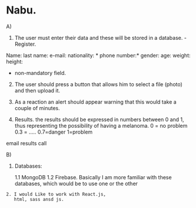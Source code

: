 # Nabu.


A) 
   1. The user must enter their data and these will be stored in a database.
    -Register.
   
   Name:
   last name:
   e-mail:
   nationality: *
   phone number:*
   gender:
   age:
   weight:
   height:
   * non-mandatory field.
   
   2. The user should press a button that allows him to select a file (photo) and then upload it.
   
   3. As a reaction an alert should appear warning that this would take a couple of minutes.
   
   4. Results.
   the results should be expressed in numbers between 0 and 1, thus representing the possibility of having a melanoma.
   0 = no problem
   0.3 = .....
   0.7=danger
   1=problem

   email results 
   call 

B) 
   1. Databases:
         
        1.1 MongoDB 
        1.2 Firebase.
      Basically I am more familiar with these databases, which would be to use one or the other

    
    2. I would Like to work with React.js, 
       html, sass ansd js.

  



        